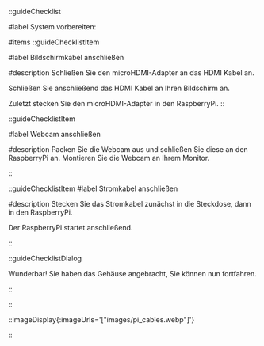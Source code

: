 ::guideChecklist

#label
System vorbereiten:

#items
::guideChecklistItem

#label
Bildschirmkabel anschließen

#description
Schließen Sie den microHDMI-Adapter an das HDMI Kabel an.

Schließen Sie anschließend das HDMI Kabel an Ihren Bildschirm an.

Zuletzt stecken Sie den microHDMI-Adapter in den RaspberryPi.
::

::guideChecklistItem

#label
Webcam anschließen

#description
Packen Sie die Webcam aus und schließen Sie diese an den RaspberryPi an.
Montieren Sie die Webcam an Ihrem Monitor.

::

::guideChecklistItem
#label
Stromkabel anschließen

#description
Stecken Sie das Stromkabel zunächst in die Steckdose, dann in den
RaspberryPi.

Der RaspberryPi startet anschließend.

::

::guideChecklistDialog

Wunderbar! Sie haben das Gehäuse angebracht, Sie können nun fortfahren.

::

::

::imageDisplay{:imageUrls='["images/pi_cables.webp"]'}

::
